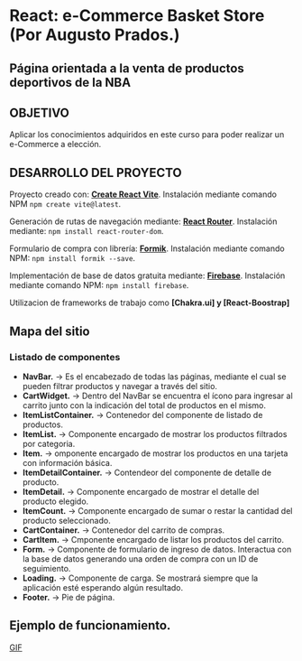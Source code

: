 # React: e-Commerce Basket Store (Por Augusto Prados.)
## Página orientada a la venta de productos deportivos de la NBA

## OBJETIVO

Aplicar los conocimientos adquiridos en este curso para poder realizar un e-Commerce a elección.

## DESARROLLO DEL PROYECTO

Proyecto creado con: **[Create React Vite](https://vitejs.dev/)**. Instalación mediante comando NPM `npm create vite@latest`.

Generación de rutas de navegación mediante: **[React Router](https://reactrouter.com/en/main)**. Instalación mediante: `npm install react-router-dom`.

Formulario de compra con librería: **[Formik](https://formik.org/)**. Instalación mediante comando NPM: `npm install formik --save`.

Implementación de base de datos gratuita mediante: **[Firebase](https://firebase.google.com/)**. Instalación mediante comando NPM: `npm install firebase`.

Utilizacion de frameworks de trabajo como **[Chakra.ui] y [React-Boostrap]**

## Mapa del sitio

### Listado de componentes
- **NavBar.** -> Es el encabezado de todas las páginas, mediante el cual se pueden filtrar productos y navegar a través del sitio.
- **CartWidget.** -> Dentro del NavBar se encuentra el ícono para ingresar al carrito junto con la indicación del total de productos en el mismo.
- **ItemListContainer.** -> Contenedor del componente de listado de productos.
- **ItemList.** -> Componente encargado de mostrar los productos filtrados por categoria.
- **Item.** -> omponente encargado de mostrar los productos en una tarjeta con información básica.
- **ItemDetailContainer.** -> Contendeor del componente de detalle de producto.
- **ItemDetail.** -> Componente encargado de mostrar el detalle del producto elegido.
- **ItemCount.** -> Componente encargado de sumar o restar la cantidad del producto seleccionado.
- **CartContainer.** -> Contenedor del carrito de compras.
- **CartItem.** -> Cmponente encargado de listar los productos del carrito.
- **Form.** -> Componente de formulario de ingreso de datos. Interactua con la base de datos generando una orden de compra con un ID de seguimiento.
- **Loading.** -> Componente de carga. Se mostrará siempre que la aplicación esté esperando algún resultado.
- **Footer.** -> Pie de página.

## Ejemplo de funcionamiento.

[GIF](https://github.com/prados91/eCommerce-BasketStore/blob/main/public/Animation.gif)




